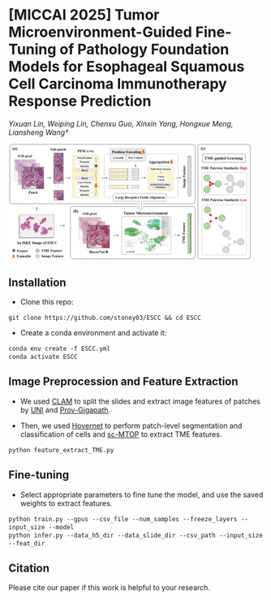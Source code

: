 # [MICCAI 2025] Tumor Microenvironment-Guided Fine-Tuning of Pathology Foundation Models for Esophageal Squamous Cell Carcinoma Immunotherapy Response Prediction
*Yixuan Lin, Weiping Lin, Chenxu Guo, Xinxin Yang, Hongxue Meng, Liansheng Wang†*
<div align=left><img width="95%" src="./FIG.png"/></div>

## Installation
- Clone this repo:
```shell
git clone https://github.com/stoney03/ESCC && cd ESCC
```
- Create a conda environment and activate it:
```shell
conda env create -f ESCC.yml
conda activate ESCC
```

## Image Preprocession and Feature Extraction

- We used [CLAM](https://github.com/mahmoodlab/CLAM) to split the slides and extract image features of patches by [UNI](https://github.com/mahmoodlab/UNI) and [Prov-Gigapath](https://github.com/prov-gigapath/prov-gigapath).

- Then, we used [Hovernet](https://github.com/vqdang/hover_net) to perform patch-level segmentation and classification of cells and [sc-MTOP](https://github.com/fuscc-deep-path/sc_MTOP) to extract TME features.
```shell
python feature_extract_TME.py
```

## Fine-tuning
- Select appropriate parameters to fine tune the model, and use the saved weights to extract features.
```shell
python train.py --gpus --csv_file --num_samples --freeze_layers --input_size --model
python infer.py --data_h5_dir --data_slide_dir --csv_path --input_size --feat_dir
```

## Citation
Please cite our paper if this work is helpful to your research.

